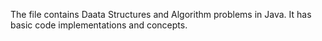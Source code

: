 The file contains Daata Structures and Algorithm problems in Java. It has basic code implementations and concepts.
